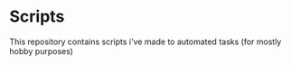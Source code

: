 # Scripts
This repository contains scripts i've made to automated tasks (for mostly hobby purposes)
